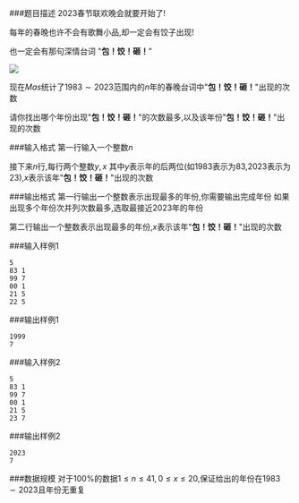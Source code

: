 ###题目描述
$2023$春节联欢晚会就要开始了!

每年的春晚也许不会有歌舞小品,却一定会有饺子出现!

也一定会有那句深情台词 "**包！饺！砸！**"

![](https://syc-oj-file.oss-cn-shenzhen.aliyuncs.com/img/20221228154606415.png)

现在$Mas$统计了$1983\sim 2023$范围内的$n$年的春晚台词中"**包！饺！砸！**"出现的次数

请你找出哪个年份出现"**包！饺！砸！**"的次数最多,以及该年份"**包！饺！砸！**"出现的次数

###输入格式
第一行输入一个整数$n$

接下来$n$行,每行两个整数$y,x$
其中$y$表示年的后两位(如$1983$表示为$83$,$2023$表示为$23$),$x$表示该年"**包！饺！砸！**"出现的次数

###输出格式
第一行输出一个整数表示出现最多的年份,你需要输出完成年份
如果出现多个年份次并列次数最多,选取最接近$2023$年的年份

第二行输出一个整数表示出现最多的年份,$x$表示该年"**包！饺！砸！**"出现的次数

###输入样例1
```
5
83 1
99 7
00 1
21 5
22 5
```
###输出样例1
```
1999
7
```
###输入样例2
```
5
83 1
99 7
00 1
21 5
23 7
```
###输出样例2
```
2023
7
```
###数据规模
对于$100\%$的数据$1 \leq n \leq 41,0 \leq x \leq 20$,保证给出的年份在$1983 \sim 2023$且年份无重复